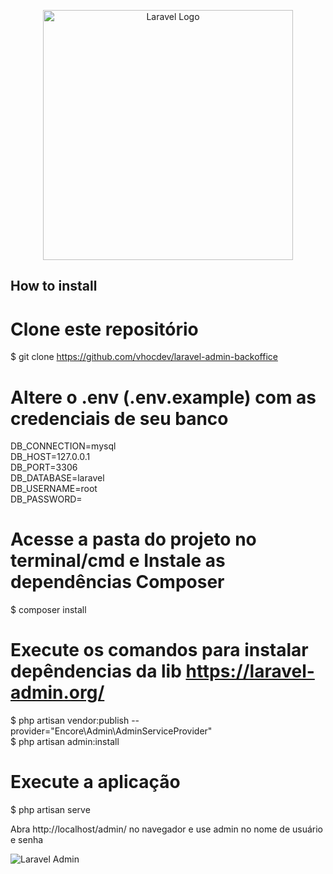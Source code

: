 <p align="center"><a href="https://laravel.com" target="_blank"><img src="https://raw.githubusercontent.com/laravel/art/master/logo-lockup/5%20SVG/2%20CMYK/1%20Full%20Color/laravel-logolockup-cmyk-red.svg" width="400" alt="Laravel Logo"></a></p>

## How to install

# Clone este repositório
$ git clone <https://github.com/vhocdev/laravel-admin-backoffice>

# Altere o .env (.env.example) com as credenciais de seu banco
DB_CONNECTION=mysql <br />
DB_HOST=127.0.0.1 <br />
DB_PORT=3306 <br />
DB_DATABASE=laravel <br />
DB_USERNAME=root <br />
DB_PASSWORD=

# Acesse a pasta do projeto no terminal/cmd e Instale as dependências Composer
$ composer install

# Execute os comandos para instalar depêndencias da lib <https://laravel-admin.org/> 
$ php artisan vendor:publish --provider="Encore\Admin\AdminServiceProvider" <br />
$ php artisan admin:install

# Execute a aplicação
$ php artisan serve

Abra http://localhost/admin/ no navegador e use admin no nome de usuário e senha

<img src="https://i.imgur.com/xTWU1ys.png" alt="Laravel Admin">
